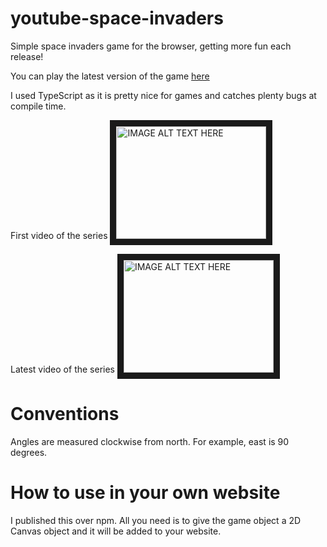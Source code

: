 # youtube-space-invaders
Simple space invaders game for the browser, getting more fun each release!

You can play the latest version of the game [here](https://quantuminformation.github.io/youtube-space-invaders/)

I used TypeScript as it is pretty nice for games and catches plenty bugs at compile time.

First video of the series
<a href="http://www.youtube.com/watch?feature=player_embedded&v=9hz1i2cXl0c
" target="_blank"><img src="http://img.youtube.com/vi/9hz1i2cXl0c/0.jpg" 
alt="IMAGE ALT TEXT HERE" width="240" height="180" border="10" /></a>

Latest video of the series
<a href="http://www.youtube.com/watch?feature=player_embedded&v=bIeZNJqsKsk
" target="_blank"><img src="http://img.youtube.com/vi/bIeZNJqsKsk/0.jpg" 
alt="IMAGE ALT TEXT HERE" width="240" height="180" border="10" /></a>

# Conventions

Angles are measured clockwise from north. For example, east is 90 degrees.

# How to use in your own website

I published this over npm. All you need is to give the game object a 2D Canvas object and it will be added to your website.
